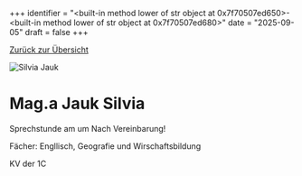 
+++
identifier = "<built-in method lower of str object at 0x7f70507ed650>-<built-in method lower of str object at 0x7f70507ed680>"
date = "2025-09-05"
draft = false
+++

 [Zurück zur Übersicht](/schule/lehrpersonal/)

<div class="row">
<div class="column">
<img src="/images/personal/Jauk.jpg" alt="Silvia Jauk"> 
</div>
<div class="column">

# Mag.a Jauk Silvia 

Sprechstunde am  um Nach Vereinbarung!

Fächer: Engllisch,  Geografie und Wirschaftsbildung

KV der 1C













</div>
</div> 

